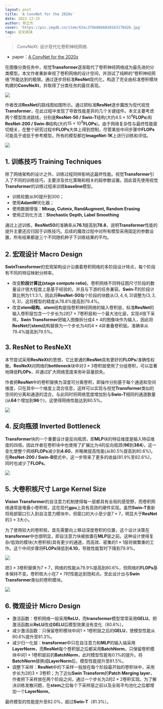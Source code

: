 ```yaml
---
layout: post
title: 'A ConvNet for the 2020s'
date: 2022-12-25
author: 郑之杰
cover: 'https://pic.imgdb.cn/item/63ac376b08b6830163178d26.jpg'
tags: 论文阅读
---
```


> ConvNeXt: 设计现代化卷积神经网络.

- paper：[A ConvNet for the 2020s](https://arxiv.org/abs/2201.03545)

在图像分类任务中，视觉**Transformer**逐渐取代了卷积神经网络成为最先进的分类模型。本文作者重新审视了卷积网络的设计空间，并测试了纯粹的“卷积神经网络”所能达到的极限。通过逐步将标准**ResNet**现代化，构造了完全由标准卷积模块构建的**ConvNeXt**，并取得了分类任务的最优表现。

![](https://pic.imgdb.cn/item/63ac379808b683016317d464.jpg)

作者改进**ResNet**的路线图如图所示。通过把标准**ResNet**逐步魔改为现代视觉**Transformer**，在此过程中发现了导致性能差异的几个关键组件。本文主要考虑两个模型改进路线，分别是**ResNet-50 / Swin-T**结构(大约$4.5 \times 10^9$**FLOPs**)和**ResNet-200 / Swin-B**结构(大约$15 \times 10^9$**FLOPs**)。由于网络复杂性与最终性能密切相关，在整个研究过程中**FLOPs**大体上得到控制，尽管某些中间步骤中**FLOPs**可能高于或低于参考模型。所有的模型都在**ImageNet-1K**上进行训练和评估。

![](https://pic.imgdb.cn/item/63ac400508b683016323c118.jpg)

## 1. 训练技巧 Training Techniques

除了网络架构的设计之外，训练过程同样影响这最终性能。视觉**Transformer**引入了不同的训练技巧，主要涉及优化策略和相关的超参数设置。因此首先使用视觉**Transformer**的训练过程来训练**baseline**模型。
- 训练轮数从$90$提升到$300$；
- 使用**AdamW**优化器；
- 使用数据增强：**Mixup, Cutmix, RandAugment, Random Erasing**
- 使用正则化方法：**Stochastic Depth, Label Smoothing**

通过上述训练，**ResNet50**的准确率从**76.1**提高到**78.8**，说明**Transformer**性能的提升主要还应归因于训练技巧。后续的魔改过程中对所有模型采用固定的参数设置，所有结果都是三个不同随机种子下训练结果的平均。

## 2. 宏观设计 Macro Design

**SwinTransformer**的宏观架构设计沿袭着卷积网络的多阶段设计特点，每个阶段有不同的特征映射分辨率。
- 改变**阶段计算比(stage compute ratio)**。卷积网络不同特征图尺寸阶段的数量设计很大程度上是基于经验的，并且与下游的任务兼容。**Swin-T**的阶段计算比例为1:1:3:1，因此将**ResNet-50**每个阶段的块数从$(3,4,6,3)$调整为$(3,3,9,3)$，这将模型的精度从$78.8\%$提高到$79.4\%$。
- 改变**stem结构**。**stem**结构是指卷积神经网络的输入卷积层，标准**ResNet**的输入卷积层包含一个步长为$2$的$7 \times 7$卷积层和一个最大池化层，实现$4$倍下采样。**Swin Transformer**把输入图像拆分成$4 \times 4$的图像块作为输入，因此将**ResNet**的**stem**结构替换为一个步长为$4$的$4 \times 4$非重叠卷积层。准确率从$79.4\%$提高到$79.5\%$。

## 3. ResNet to ResNeXt

本节尝试采用**ResNeXt**的思想，它比普通的**ResNet**具有更好的**FLOPs**/准确性权衡。**ResNeXt**对网络的**bottleneck**块中对$3 \times 3$卷积层使用了分组卷积，可以显著地降低**FLOPs**，并通过扩大网络宽度来弥补容量损失。

作者把**ResNet**中的卷积替换为深度可分离卷积，即操作分别基于每个通道和空间维度，只在其中一个维度上混合信息，这样可以实现与视觉**Transformer**类似的空间的分离和通道的混合。与此同时将网络宽度增加到与**Swin-T**相同的通道数量(从**64**个增加到**96**个)，这使得网络性能达到$80.5\%$。

![](https://pic.imgdb.cn/item/63ac40ac08b683016324a9fd.jpg)

## 4. 反向瓶颈 Inverted Bottleneck

**Transformer**块的一个重要设计是反向瓶颈，即**MLP**块的特征维度是输入特征维度的四倍。因此作者在卷积块中也使用了扩展比为$4$的反向瓶颈(**96**到**384**)，这一变化使整个网络**FLOPs**减少到**4.6G**，并略微提高性能(从$80.5\%$提高到$80.6\%$)。在**ResNet-200 / Swin-B**模式中，这一步带来了更多的收益($81.9\%$至$82.6\%$)，同时也减少了**FLOPs**。

![](https://pic.imgdb.cn/item/63ac40ca08b683016324d4e1.jpg)

## 5. 大卷积核尺寸 Large Kernel Size

**Vision Transformer**的自注意力机制使得每一层都具有全局的感受野，而卷积网络通常是堆叠小卷积核，这在现代**gpu**上具有高效的硬件实现。虽然**Swin-T**重新将局部窗口引入到自注意力模块中，但窗口的大小至少是$7 \times 7$，明显大于**ResNet**的$3 \times 3$大小。

为了使用较大的卷积核，首先需要向上移动深度卷积的位置，这个设计决策在**transformer**中也很明显，即自注意力块被放置在**MLP**层之前。这种设计使得复杂/低效的模块(大卷积核)具有更少的通道，而高效、密集的$1 \times 1$层将做繁重的工作。这个中间步骤将**FLOPs**降低到**4.1G**，导致性能暂时下降到$79.9\%$。

![](https://pic.imgdb.cn/item/63ac40e708b6830163250257.jpg)

把$3 \times 3$卷积替换为$7 \times 7$，网络的性能从$79.9\%$提高到$80.6\%$，但网络的**FLOPs**基本保持不变。卷积核大小在$7 \times 7$时性能达到饱和点。至此设计出与**Swin Transformer**类似的卷积模块。

![](https://pic.imgdb.cn/item/63ac435f08b68301632949ce.jpg)

## 6. 微观设计 Micro Design
- 激活函数：卷积网络一般采用**ReLU**，而**transformer**模型常常采用**GELU**。把激活函数从**ReLU**改成**GELU**后模型效果没有变化（$80.6\%$）。
- 减少激活函数：只保留卷积模块中间$1 \times 1$卷积层之后的**GELU**，使模型性能从$80.6\%$提升至$81.3\%$。
- 减少归一化层：**transformer**中只在自注意力和**MLP**的输入端采用**LayerNorm**，而**ResNet**每个卷积层之后都采用**BatchNorm**。只保留卷积模块中间$1 \times 1$卷积层前的**BatchNorm**，此时模型性能有$0.1\%$的提升。将**BatchNorm**替换成**LayerNorm**后，模型性能提升至$81.5\%$。
- 调整下采样：**ResNet**中的下采样一般放在每个阶段最开始的卷积块中，采用步长为$2$的$3 \times 3$卷积；为了近似**Swin Transform**的**Patch Merging layer**，作者把下采样放在两个阶段之间，通过一个步长为$2$的$2 \times 2$卷积实现。为了解决训练发散问题，在**stem**之后每个下采样层之前以及全局平均池化之后都增加一个**LayerNorm**。

最终模型的性能提升至$82.0\%$，超过**Swin-T**（$81.3\%$）。
